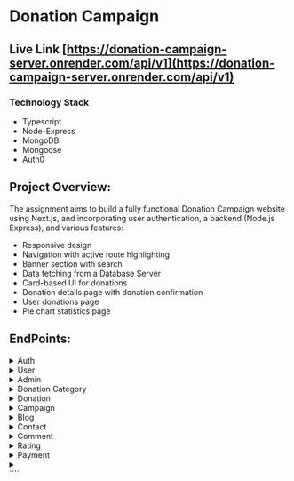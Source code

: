 # Donation Campaign

## Live Link [https://donation-campaign-server.onrender.com/api/v1](https://donation-campaign-server.onrender.com/api/v1)

### **Technology Stack**

- Typescript
- Node-Express
- MongoDB
- Mongoose
- Auth0

## **Project Overview:**

The assignment aims to build a fully functional Donation Campaign website using Next.js, and incorporating user authentication, a backend (Node.js Express), and various features:

- Responsive design
- Navigation with active route highlighting
- Banner section with search
- Data fetching from a Database Server
- Card-based UI for donations
- Donation details page with donation confirmation
- User donations page
- Pie chart statistics page

## **EndPoints:**

  <details>
  <summary>
  Auth
  </summary>

- **Login**

  - Method: POST
  - Access: public
  - path: /auth/login

- **Refresh Token**

  - Method: POST
  - Access: Can be accessed only by the **`specific user`**
  - path: /auth/refresh-token
  - Response Sample Pattern:

    ```json
    {
      "success": true,
      "statusCode": 200,
      "message": "User logged in successfully",
      "data": {
        "accessToken": "eyJhbGciOiJIUzI1NiICJ9.eyJ1c2V4NzIzMTcxNCwiZXhwIjoxNjg3MzE4MTE0fQ.Q7j8vtY9r1JeDK_zR6bYInlY"
      }
    }
    ```

- **Change Password**

  - Method: POST
  - Access: Can be accessed only by the **`specific user`**
  - path: /auth/change-password
  - **Request Body**

  ```json
  {}
  ```

- **Forget Password**

  - Method: POST
  - Access: Can be accessed only by the **`specific user`**
  - path: /auth/forget-password

- **Reset Password**

  - Method: POST
  - Access: Can be accessed only by the **`specific user`**
  - path: /auth/reset-password

    </details>

<details>
  <summary>
User
  </summary> 
  
   - **Create A Admin**
     - Method:  POST
     - Access: Can be accessed only by the **`Super Admin`**

     - path: /users/create-admin

- **Get All User**

  - Method: GET
  - Access: Can only be accessed by admin
  - path: /users
  - Query :/users/?sortBy=phoneNumber&sortOrder=asc&page=1&limit=10
  - Search: /users/?searchTerm=290&email=arifur@gmail.com
  - filter: users/?phoneNumber=361-616-6558

- **Get Single User**

  - Method: GET
  - Access: Can only be accessed by admin
  - path: /users/:id

- **Get My Profile**
  - Method: GET
  - Access: Can be accessed only by the **`specific user`**
  - Path: /users/profile
- **Patch My Profile**

  - Method: PATCH
  - Access: Can be accessed only by the **`specific user`**
  - Path: /users/profile
  - Request body:

    ```json
    {
     "password":"mydreamwife",
      "name":{
         "firstName": "Mr. Update Password"
         "lastName": "Bhai"
       },
     "phoneNumber":"01711111111",
     "address": "Namibia",
    }
    ```

- **Delete User**
  - Method: DELETE
  - Access: Can only be accessed by admin
  - path: /users/:id
  </details>

<details>
  <summary>
Admin
  </summary>

```{


```

- **Get All Admin**

- Method: GET
- Access : Can only be accessed by admin
- path : /admins
- Query : /donations/?sortBy=name&page=1&limit=10
- Search: /donations/?searchTerm=290&email=arifur@gmail.com

- **Get Single Admin**

- Method: GET
- Access: Can only be accessed by admin
- path: /admins/:id

- **Get My Profile**

- Method: GET
- Access: Can be accessed only by the admin of the profile
- Path: /admis/profile

- **Patch My Profile**

- Method: PATCH
- Access: Can be accessed only by the admin of the profile
- Path: /admis/profile

- **Request body :**

  ```json
  {
    "password": "amTAdminbujheshunekothakoiyo",
    "role": "admin",
    "name": {
      "firstName": "Mr. Admin",
      "lastName": "Bhai"
    },
    "email": "arif@gmail.com",
    "address": "Uganda"
  }
  ```

- **Response Sample Pattern:**

  ```json
  {
    "success": true,
    "statusCode": 200,
    "message": "admin logged in successfully",
    "data": {
      "accessToken": "eyJhbGciOiJIUzI1NiICJ9.eyJ1c2V4NzIzMTcxNCwiZXhwIjoxNjg3MzE4MTE0fQ.Q7j8vtY9r1JeDK_zR6bYInlY"
    }
  }
  ```

- **Delete Admin**

- Method: DELETE
- Access:
- path: /admins/:id
</details>

<details>
<summary>
Donation Category
</summary>

- Create A Categories

- Method: POST
- Access: Can only be accessed by admin
- path: /categories/create-categories
- Request body:

  ```json
  {
    "image": "url",
    "amount": "$290",
    "catygory": "health",
    "name": "Clean water for children"
  }
  ```

- **Get All Categories**

- Method **:** GET
- Access : public
- path : /categories
- Query : /categories/?sortBy=name&page=1&limit=10
- Search: /categories/?searchTerm=290&categoryName=health

- **Get Single Categories**

- Method: DELETE
- Access: public
- path: /admins/:id

- **Delete Categories**
- Method: DELETE
- Access: Can only be accessed by admin
- path: /categories/:id
</details>

<!-- <details>
<summary>
Admin
</summary>
</details> -->

<details>
<summary>
Donation
</summary>
</details>

<details>
<summary>
Campaign
</summary>
</details>

<details>
<summary>
Blog
</summary>
</details>

<details>
<summary>
Contact
</summary>
</details>

<details>
<summary>
Comment
</summary>
</details>

<details>
<summary>
Rating
</summary>
</details>

<details>
<summary>
Payment
</summary>
</details>

<details>
<summary>

</summary>
</details>
````
